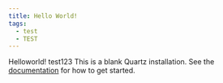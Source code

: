 ```yaml
---
title: Hello World!
tags:
  - test
  - TEST
---
```

Helloworld! test123
This is a blank Quartz installation.
See the [documentation](https://quartz.jzhao.xyz) for how to get started.
